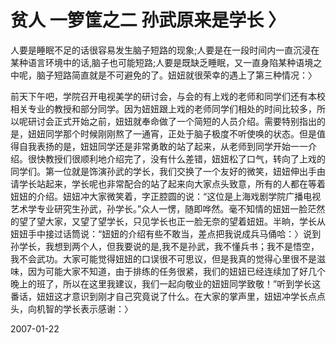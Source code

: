 # 贫人 一箩筐之二 孙武原来是学长 〉

人要是睡眠不足的话很容易发生脑子短路的现象;人要是在一段时间内一直沉浸在某种语言环境中的话,脑子也可能短路;人要是既缺乏睡眠，又一直身陷某种语境之中呢，脑子短路简直就是不可避免的了。妞妞就很荣幸的遇上了第三种情况：〉


前天下午吧，学院召开电视美学的研讨会，与会的有上戏的老师和同学们还有本校相关专业的教授和部分同学。因为妞妞跟上戏的老师同学们相处的时间比较多，所以呢研讨会正式开始之前，妞妞就奉命做了一个简短的人员介绍。需要特别指出的是，妞妞同学那个时候刚刚熬了一通宵，正处于脑子极度不听使唤的状态。但是值得自我表扬的是，妞妞同学还是非常勇敢的站了起来，从老师到同学开始一一介绍。很快教授们很顺利地介绍完了，没有什么差错，妞妞松了口气，转向了上戏的同学们。第一位就是饰演孙武的学长，我们交换了一个友好的微笑，妞妞伸出手由请学长站起来，学长呢也非常配合的站了起来向大家点头致意，所有的人都在等着妞妞的介绍。妞妞冲大家微笑着，字正腔圆的说：“这位是上海戏剧学院广播电视艺术学专业研究生孙武，孙学长。”众人一愣，随即哗然。毫不知情的妞妞一脸茫然的望了望大家，又望了望学长，只见学长也正一脸无奈的望着妞妞。半晌，学长从妞妞手中接过话筒说：“妞妞的介绍有些不敢当，差点把我说成兵马俑哈：〉说到孙学长，我想到两个人，但我要说的是,我不是孙武，我不懂兵书；我不是悟空，我不会武功。大家可能觉得妞妞的口误很不可思议，但是我真的觉得心里很不是滋味，因为可能大家不知道，由于排练的任务很紧，我们的妞妞已经连续加了好几个晚上的班了，所以在这里我建议，我们一起向敬业的妞妞同学致敬！”听到学长这番话，妞妞这才意识到刚才自己究竟说了什么。在大家的掌声里，妞妞冲学长点点头，向机智的学长表示感谢：〉




2007-01-22